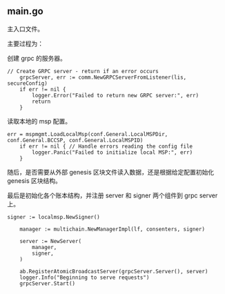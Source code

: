 ## main.go
主入口文件。

主要过程为：

创建 grpc 的服务器。

```golang
// Create GRPC server - return if an error occurs
	grpcServer, err := comm.NewGRPCServerFromListener(lis, secureConfig)
	if err != nil {
		logger.Error("Failed to return new GRPC server:", err)
		return
	}
```

读取本地的 msp 配置。

```golang
err = mspmgmt.LoadLocalMsp(conf.General.LocalMSPDir, conf.General.BCCSP, conf.General.LocalMSPID)
	if err != nil { // Handle errors reading the config file
		logger.Panic("Failed to initialize local MSP:", err)
	}
```

随后，是否需要从外部 genesis 区块文件读入数据，还是根据给定配置初始化 genesis 区块结构。

最后是初始化各个账本结构，并注册 server 和 signer 两个组件到 grpc server 上。

```golang
signer := localmsp.NewSigner()

	manager := multichain.NewManagerImpl(lf, consenters, signer)

	server := NewServer(
		manager,
		signer,
	)

	ab.RegisterAtomicBroadcastServer(grpcServer.Server(), server)
	logger.Info("Beginning to serve requests")
	grpcServer.Start()
```

